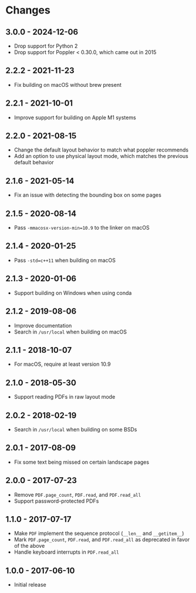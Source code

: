 # Changes

## 3.0.0 - 2024-12-06

 - Drop support for Python 2
 - Drop support for Poppler < 0.30.0, which came out in 2015


## 2.2.2 - 2021-11-23

 - Fix building on macOS without brew present


## 2.2.1 - 2021-10-01

 - Improve support for building on Apple M1 systems


## 2.2.0 - 2021-08-15

 - Change the default layout behavior to match what poppler recommends
 - Add an option to use physical layout mode, which matches the previous
   default behavior


## 2.1.6 - 2021-05-14

 - Fix an issue with detecting the bounding box on some pages


## 2.1.5 - 2020-08-14

 - Pass `-mmacosx-version-min=10.9` to the linker on macOS


## 2.1.4 - 2020-01-25

 - Pass `-std=c++11` when building on macOS


## 2.1.3 - 2020-01-06

 - Support building on Windows when using conda


## 2.1.2 - 2019-08-06

 - Improve documentation
 - Search in `/usr/local` when building on macOS


## 2.1.1 - 2018-10-07

 - For macOS, require at least version 10.9


## 2.1.0 - 2018-05-30

 - Support reading PDFs in raw layout mode


## 2.0.2 - 2018-02-19

 - Search in `/usr/local` when building on some BSDs


## 2.0.1 - 2017-08-09

 - Fix some text being missed on certain landscape pages


## 2.0.0 - 2017-07-23

 - Remove `PDF.page_count`, `PDF.read`, and `PDF.read_all`
 - Support password-protected PDFs


## 1.1.0 - 2017-07-17

 - Make `PDF` implement the sequence protocol (`__len__` and `__getitem__`)
 - Mark `PDF.page_count`, `PDF.read`, and `PDF.read_all` as deprecated in favor
   of the above
 - Handle keyboard interrupts in `PDF.read_all`


## 1.0.0 - 2017-06-10

 - Initial release
